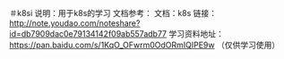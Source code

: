 ＃k8si
说明：用于k8s的学习
文档参考：
文档：k8s
链接：http://note.youdao.com/noteshare?id=db7909dac0e79134142f09ab557adb77
学习资料地址：
https://pan.baidu.com/s/1KqO_OFwrm0OdORmIQIPE9w
（仅供学习使用）



